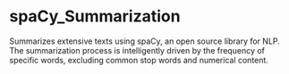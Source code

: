 # spaCy_Summarization
Summarizes extensive texts using spaCy, an open source library for NLP. The summarization process is intelligently driven by the frequency of specific words, excluding common stop words and numerical content.
